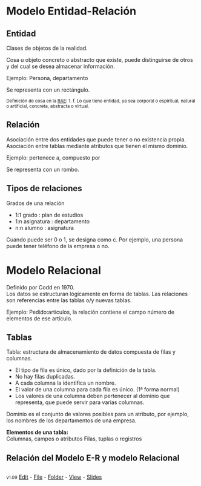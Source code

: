 # Modelo Entidad-Relación

## Entidad
Clases de objetos de la realidad.

Cosa u objeto concreto o abstracto que existe, puede distinguirse de otros y del cual se desea almacenar información.

Ejemplo: Persona, departamento

Se representa con un rectángulo.

<small>Definición de cosa en la [RAE](https://dle.rae.es/cosa): 1. f. Lo que tiene entidad, ya sea corporal o espiritual, natural o artificial, concreta, abstracta o virtual.</small>

## Relación
Asociación entre dos entidades que puede tener o no existencia propia.
Asociación entre tablas mediante atributos que tienen el mismo dominio. 

Ejemplo: pertenece a, compuesto por

Se representa con un rombo.

## Tipos de relaciones

Grados de una relación
- 1:1 grado : plan de estudios
- 1:n asignatura : departamento
- n:n alumno : asignatura

Cuando puede ser 0 o 1, se designa como c. Por ejemplo, una persona puede tener teléfono de la empresa o no.

# Modelo Relacional
Definido por Codd en 1970.   
Los datos se estructuran lógicamente en forma de tablas.
Las relaciones son referencias entre las tablas o/y nuevas tablas.  

Ejemplo: Pedido:articulos, la relación contiene el campo número de elementos de ese artículo.

## Tablas
Tabla: estructura de almacenamiento de datos compuesta de filas y columnas.

- El tipo de fila es único, dado por la definición de la tabla.
- No hay filas duplicadas.
- A cada columna la identifica un nombre.
- El valor de una columna para cada fila es único. (1ª forma normal)
- Los valores de una columna deben pertenecer al dominio que representa, que puede servir para varias columnas.

Dominio es el conjunto de valores posibles para un atributo, por ejemplo, los nombres de los departamentos de una empresa.

**Elementos de una tabla:**  
Columnas, campos o atributos
Filas, tuplas o registros

## Relación del Modelo E-R y modelo Relacional

##
<small>v1.09</small> [Edit](https://github.com/nicolasserrano/CS/edit/master/ADSI/ModeloER.md) - [File](https://github.com/nicolasserrano/CS/tree/master/ADSI/ModeloER.md) - [Folder](https://github.com/nicolasserrano/CS/tree/master/ADSI) - [View](https://nicolasserrano.github.io/CS/ADSI/ModeloER) - [Slides](https://www.nicolasserrano.com/r?https://www.nicolasserrano.com/CS/ADSI/ModeloER.md?breakTitlesWith#1)

